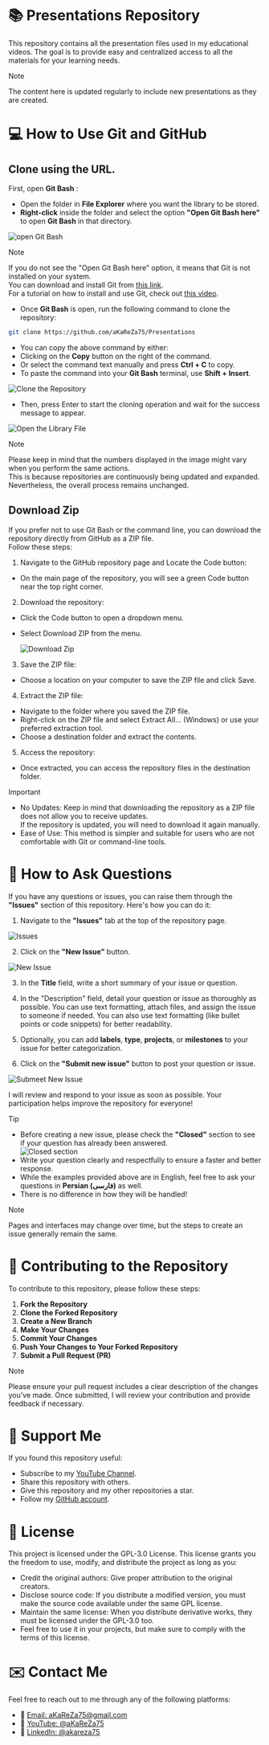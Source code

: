 # 📚 Presentations Repository  
This repository contains all the presentation files used in my educational videos. The goal is to provide easy and centralized access to all the materials for your learning needs.  

> [!NOTE]
> The content here is updated regularly to include new presentations as they are created.
 
# 💻 How to Use Git and GitHub

## Clone using the URL.
First, open **Git Bash** :
-  Open the folder in **File Explorer** where you want the library to be stored.
-  **Right-click** inside the folder and select the option **"Open Git Bash here"** to open **Git Bash** in that directory.

![open Git Bash](Images/Step0.png)

> [!NOTE] 
> If you do not see the "Open Git Bash here" option, it means that Git is not installed on your system.  
> You can download and install Git from [this link](https://git-scm.com/downloads).  
> For a tutorial on how to install and use Git, check out [this video](https://youtu.be/BsykgHpmUt8).
  
-  Once **Git Bash** is open, run the following command to clone the repository:

 ```bash
git clone https://github.com/aKaReZa75/Presentations
```
- You can copy the above command by either:
- Clicking on the **Copy** button on the right of the command.
- Or select the command text manually and press **Ctrl + C** to copy.
- To paste the command into your **Git Bash** terminal, use **Shift + Insert**.

![Clone the Repository](Images/Step1.png)

- Then, press Enter to start the cloning operation and wait for the success message to appear.

![Open the Library File](Images/Step2.png)

> [!NOTE]
> Please keep in mind that the numbers displayed in the image might vary when you perform the same actions.  
> This is because repositories are continuously being updated and expanded. Nevertheless, the overall process remains unchanged.

## Download Zip
If you prefer not to use Git Bash or the command line, you can download the repository directly from GitHub as a ZIP file.  
Follow these steps:  
1. Navigate to the GitHub repository page and Locate the Code button:
- On the main page of the repository, you will see a green Code button near the top right corner.

2. Download the repository:
- Click the Code button to open a dropdown menu.
- Select Download ZIP from the menu.

  ![Download Zip](Images/Step7.png)  

3. Save the ZIP file:
- Choose a location on your computer to save the ZIP file and click Save.

4. Extract the ZIP file:
- Navigate to the folder where you saved the ZIP file.
- Right-click on the ZIP file and select Extract All... (Windows) or use your preferred extraction tool.
- Choose a destination folder and extract the contents.

5. Access the repository:
- Once extracted, you can access the repository files in the destination folder.

> [!IMPORTANT]
> - No Updates: Keep in mind that downloading the repository as a ZIP file does not allow you to receive updates.    
>   If the repository is updated, you will need to download it again manually.  
> - Ease of Use: This method is simpler and suitable for users who are not comfortable with Git or command-line tools.

# 📝 How to Ask Questions
If you have any questions or issues, you can raise them through the **"Issues"** section of this repository. Here's how you can do it:  

1. Navigate to the **"Issues"** tab at the top of the repository page.  

  ![Issues](Images/Step3.png)

2. Click on the **"New Issue"** button.  
   
  ![New Issue](Images/Step4.png)

3. In the **Title** field, write a short summary of your issue or question.  

4. In the "Description" field, detail your question or issue as thoroughly as possible. You can use text formatting, attach files, and assign the issue to someone if needed. You can also use text formatting (like bullet points or code snippets) for better readability.  

5. Optionally, you can add **labels**, **type**, **projects**, or **milestones** to your issue for better categorization.  

6. Click on the **"Submit new issue"** button to post your question or issue.
   
  ![Submeet New Issue](Images/Step5.png)

I will review and respond to your issue as soon as possible. Your participation helps improve the repository for everyone!  

> [!TIP]
> - Before creating a new issue, please check the **"Closed"** section to see if your question has already been answered.  
>   ![Closed section](Images/Step6.png)  
> - Write your question clearly and respectfully to ensure a faster and better response.  
> - While the examples provided above are in English, feel free to ask your questions in **Persian (فارسی)** as well.  
> - There is no difference in how they will be handled!  

> [!NOTE]
> Pages and interfaces may change over time, but the steps to create an issue generally remain the same.

# 🤝 Contributing to the Repository
To contribute to this repository, please follow these steps:
1. **Fork the Repository**  
2. **Clone the Forked Repository**  
3. **Create a New Branch**  
4. **Make Your Changes**  
5. **Commit Your Changes**  
6. **Push Your Changes to Your Forked Repository**  
7. **Submit a Pull Request (PR)**  

> [!NOTE]
> Please ensure your pull request includes a clear description of the changes you’ve made.
> Once submitted, I will review your contribution and provide feedback if necessary.

# 🌟 Support Me
If you found this repository useful:
- Subscribe to my [YouTube Channel](https://www.youtube.com/@aKaReZa75).
- Share this repository with others.
- Give this repository and my other repositories a star.
- Follow my [GitHub account](https://github.com/aKaReZa75).

# 📜 License
This project is licensed under the GPL-3.0 License. This license grants you the freedom to use, modify, and distribute the project as long as you:
- Credit the original authors: Give proper attribution to the original creators.
- Disclose source code: If you distribute a modified version, you must make the source code available under the same GPL license.
- Maintain the same license: When you distribute derivative works, they must be licensed under the GPL-3.0 too.
- Feel free to use it in your projects, but make sure to comply with the terms of this license.
  
# ✉️ Contact Me
Feel free to reach out to me through any of the following platforms:
- 📧 [Email: aKaReZa75@gmail.com](mailto:aKaReZa75@gmail.com)
- 🎥 [YouTube: @aKaReZa75](https://www.youtube.com/@aKaReZa75)
- 💼 [LinkedIn: @akareza75](https://www.linkedin.com/in/akareza75)
